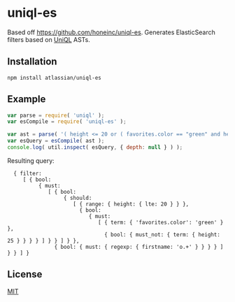 # uniql-es

Based off https://github.com/honeinc/uniql-es. Generates ElasticSearch filters based on
[UniQL](https://github.com/honeinc/uniql) ASTs.

## Installation

    npm install atlassian/uniql-es

## Example

```javascript
var parse = require( 'uniql' );
var esCompile = require( 'uniql-es' );

var ast = parse( '( height <= 20 or ( favorites.color == "green" and height != 25 ) ) and firstname ~= "o.+"' );
var esQuery = esCompile( ast );
console.log( util.inspect( esQuery, { depth: null } ) );
```

Resulting query:

```
  { filter:
	 [ { bool:
		  { must:
			 [ { bool:
				  { should:
					 [ { range: { height: { lte: 20 } } },
					   { bool:
						  { must:
							 [ { term: { 'favorites.color': 'green' } },
							   { bool: { must_not: { term: { height: 25 } } } } ] } } ] } },
			   { bool: { must: { regexp: { firstname: 'o.+' } } } } ] } } ] }
```

## License

[MIT](LICENSE)

